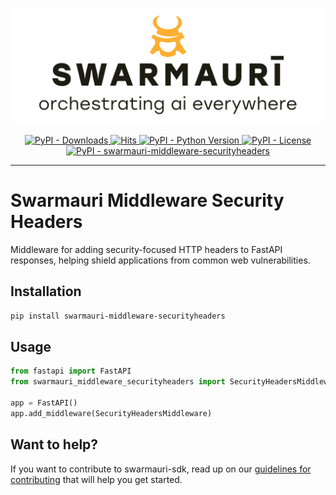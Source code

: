 ![Swarmauri Logo](https://github.com/swarmauri/swarmauri-sdk/blob/3d4d1cfa949399d7019ae9d8f296afba773dfb7f/assets/swarmauri.brand.theme.svg)

<p align="center">
    <a href="https://pypi.org/project/swarmauri-middleware-securityheaders/">
        <img src="https://img.shields.io/pypi/dm/swarmauri-middleware-securityheaders" alt="PyPI - Downloads"/>
    </a>
    <a href="https://hits.sh/github.com/swarmauri/swarmauri-sdk/tree/master/pkgs/standards/swarmauri_middleware_securityheaders/">
        <img alt="Hits" src="https://hits.sh/github.com/swarmauri/swarmauri-sdk/tree/master/pkgs/standards/swarmauri_middleware_securityheaders.svg"/>
    </a>
    <a href="https://pypi.org/project/swarmauri-middleware-securityheaders/">
        <img src="https://img.shields.io/pypi/pyversions/swarmauri-middleware-securityheaders" alt="PyPI - Python Version"/>
    </a>
    <a href="https://pypi.org/project/swarmauri-middleware-securityheaders/">
        <img src="https://img.shields.io/pypi/l/swarmauri-middleware-securityheaders" alt="PyPI - License"/>
    </a>
    <a href="https://pypi.org/project/swarmauri-middleware-securityheaders/">
        <img src="https://img.shields.io/pypi/v/swarmauri-middleware-securityheaders?label=swarmauri-middleware-securityheaders&color=green" alt="PyPI - swarmauri-middleware-securityheaders"/>
    </a>
</p>

---

# Swarmauri Middleware Security Headers

Middleware for adding security-focused HTTP headers to FastAPI responses, helping shield applications from common web vulnerabilities.

## Installation

```bash
pip install swarmauri-middleware-securityheaders
```

## Usage

```python
from fastapi import FastAPI
from swarmauri_middleware_securityheaders import SecurityHeadersMiddleware

app = FastAPI()
app.add_middleware(SecurityHeadersMiddleware)
```

## Want to help?

If you want to contribute to swarmauri-sdk, read up on our [guidelines for contributing](https://github.com/swarmauri/swarmauri-sdk/blob/master/CONTRIBUTING.md) that will help you get started.
